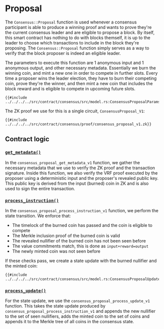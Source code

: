 Proposal
========

The `Consensus::Proposal` function is used whenever a consensus
participant is able to produce a winning proof and wants to prove
they're the current consensus leader and are eligible to propose a
block. By itself, this smart contract has nothing to do with blocks
themself, it is up to the leader to choose which transactions to
include in the block they're proposing. The `Consensus::Proposal`
function simply serves as a way to verify that the block proposer is
indeed an eligible leader.

The parameters to execute this function are 1 anonymous input and 1
anonymous output, and other necessary metadata. Essentially we burn
the winning coin, and mint a new one in order to compete in further
slots. Every time a proposer wins the leader election, they have to
burn their competing coin, prove they're the winner, and then mint
a new coin that includes the block reward and is eligible to compete
in upcoming future slots.


```rust,no_run,no_playground
{{#include ../../../../src/contract/consensus/src/model.rs:ConsensusProposalParams}}
```

The ZK proof we use for this is a single circuit,
`ConsensusProposal_V1`:

```
{{#include ../../../../src/contract/consensus/proof/consensus_proposal_v1.zk}}
```

## Contract logic

### [`get_metadata()`](https://github.com/darkrenaissance/darkfi/blob/master/src/contract/consensus/src/entrypoint/proposal_v1.rs#L46)

In the `consensus_proposal_get_metadata_v1` function, we gather
the necessary metadata that we use to verify the ZK proof and the
transaction signature. Inside this function, we also verify the
VRF proof executed by the proposer using a deterministic input and
the proposer's revealed public key. This public key is derived from
the input (burned) coin in ZK and is also used to sign the entire
transaction.

### [`process_instruction()`](https://github.com/darkrenaissance/darkfi/blob/master/src/contract/consensus/src/entrypoint/proposal_v1.rs#L167)

In the `consensus_proposal_process_instruction_v1` function, we
perform the state transition. We enforce that:

* The timelock of the burned coin has passed and the coin is eligible to compete
* The Merkle inclusion proof of the burned coin is valid
* The revealed nullifier of the burned coin has not been seen before
* The value commitments match, this is done as `input+reward=output`
* The newly minted coin was not seen before

If these checks pass, we create a state update with the burned
nullifier and the minted coin:

```rust,no_run,no_playground
{{#include ../../../../src/contract/consensus/src/model.rs:ConsensusProposalUpdate}}
```

### [`process_update()`](https://github.com/darkrenaissance/darkfi/blob/master/src/contract/consensus/src/entrypoint/proposal_v1.rs#L252)

For the state update, we use the `consensus_proposal_process_update_v1`
function. This takes the state update produced by
`consensus_proposal_process_instruction_v1` and appends the new
nullifier to the set of seen nullifiers, adds the minted coin to the
set of coins and appends it to the Merkle tree of all coins in the
consensus state.
